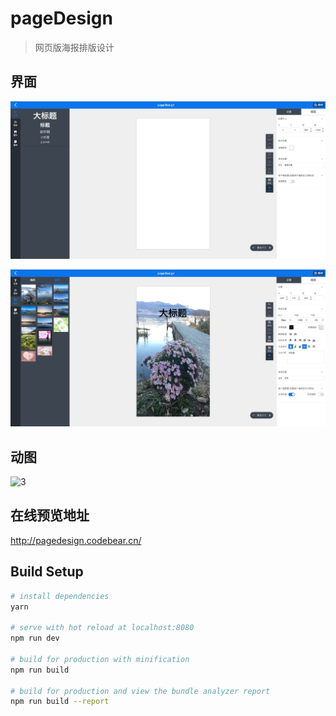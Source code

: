 # pageDesign

> 网页版海报排版设计

## 界面

![1](/readme-file/1.png)

![2](/readme-file/2.png)

## 动图

![3](/readme-file/3.gif)

## 在线预览地址

<http://pagedesign.codebear.cn/>



## Build Setup

``` bash
# install dependencies
yarn

# serve with hot reload at localhost:8080
npm run dev

# build for production with minification
npm run build

# build for production and view the bundle analyzer report
npm run build --report
```